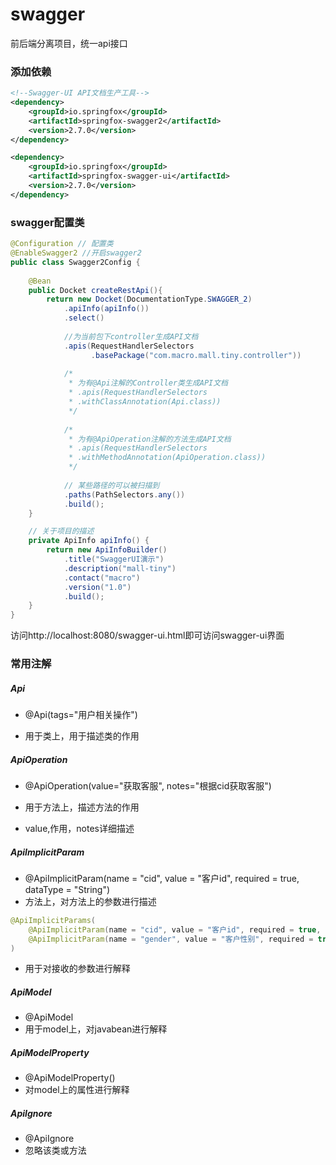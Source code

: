 # swagger

前后端分离项目，统一api接口

### 添加依赖

```xml
<!--Swagger-UI API文档生产工具-->
<dependency>
    <groupId>io.springfox</groupId>
    <artifactId>springfox-swagger2</artifactId>
    <version>2.7.0</version>
</dependency>

<dependency>
    <groupId>io.springfox</groupId>
    <artifactId>springfox-swagger-ui</artifactId>
    <version>2.7.0</version>
</dependency>
```

### swagger配置类

```java
@Configuration // 配置类
@EnableSwagger2	//开启swagger2
public class Swagger2Config {
    
    @Bean
    public Docket createRestApi(){
        return new Docket(DocumentationType.SWAGGER_2)
            .apiInfo(apiInfo())
            .select()
            
            //为当前包下controller生成API文档
            .apis(RequestHandlerSelectors
                  .basePackage("com.macro.mall.tiny.controller"))
            
            /*
             * 为有@Api注解的Controller类生成API文档
             * .apis(RequestHandlerSelectors
             * .withClassAnnotation(Api.class))
             */
            
            /*
             * 为有@ApiOperation注解的方法生成API文档
             * .apis(RequestHandlerSelectors
             * .withMethodAnnotation(ApiOperation.class))
             */
            
            // 某些路径的可以被扫描到
            .paths(PathSelectors.any())
            .build();
    }

    // 关于项目的描述
    private ApiInfo apiInfo() {
        return new ApiInfoBuilder()
            .title("SwaggerUI演示")
            .description("mall-tiny")
            .contact("macro")
            .version("1.0")
            .build();
    }
}
```

访问http://localhost:8080/swagger-ui.html即可访问swagger-ui界面

### 常用注解

##### Api

* @Api(tags="用户相关操作")

* 用于类上，用于描述类的作用

##### ApiOperation

* @ApiOperation(value="获取客服", notes="根据cid获取客服")

* 用于方法上，描述方法的作用
* value,作用，notes详细描述

##### ApiImplicitParam

* @ApiImplicitParam(name = "cid", value = "客户id", required = true, dataType = "String")
* 方法上，对方法上的参数进行描述

```java
@ApiImplicitParams(
    @ApiImplicitParam(name = "cid", value = "客户id", required = true, dataType = "String")
    @ApiImplicitParam(name = "gender", value = "客户性别", required = true, dataType = "String")
)
```

* 用于对接收的参数进行解释

##### ApiModel

* @ApiModel
* 用于model上，对javabean进行解释

##### ApiModelProperty

* @ApiModelProperty()
* 对model上的属性进行解释

##### ApiIgnore

* @ApiIgnore
* 忽略该类或方法